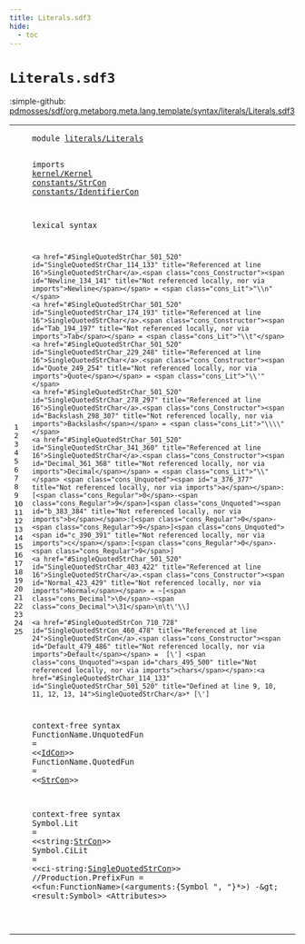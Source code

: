 ```yaml
---
title: Literals.sdf3
hide:
  - toc
---
```


# `Literals.sdf3`

:simple-github: [pdmosses/sdf/org.metaborg.meta.lang.template/syntax/literals/Literals.sdf3]

[pdmosses/sdf/org.metaborg.meta.lang.template/syntax/literals/Literals.sdf3]: https://github.com/pdmosses/sdf/blob/master/org.metaborg.meta.lang.template/syntax/literals/Literals.sdf3 "The source file on GitHub"

<div class="sdf3"><table class="highlighttable"><tbody><tr><td class="linenos"><div class="linenodiv"><pre><span></span>1
2
3
4
5
6
7
8
9
10
11
12
13
14
15
16
17
18
19
20
21
22
23
24
25
</pre></div></td>
<td class="code"><pre><code><span class="keyword">module</span> <a href="../../sdf2-core/Sdf2-Syntax.sdf3/#literals/Literals_254_271" id="literals/Literals_7_24" title="Referenced at ../../sdf2-core/Sdf2-Syntax.sdf3 line 12">literals/Literals</a>
 
<span class="keyword">imports</span> <a href="../../kernel/Kernel.sdf3/#kernel/Kernel_7_20" id="kernel/Kernel_35_48" title="Defined at ../../kernel/Kernel.sdf3 line 1">kernel/Kernel</a> 
 <a href="../../constants/StrCon.sdf3/#constants/StrCon_7_23" id="constants/StrCon_51_67" title="Defined at ../../constants/StrCon.sdf3 line 1">constants/StrCon</a>
 <a href="../../constants/IdentifierCon.sdf3/#constants/IdentifierCon_7_30" id="constants/IdentifierCon_69_92" title="Defined at ../../constants/IdentifierCon.sdf3 line 1">constants/IdentifierCon</a>

<span class="keyword">lexical syntax</span>

    <a href="#SingleQuotedStrChar_501_520" id="SingleQuotedStrChar_114_133" title="Referenced at line 16">SingleQuotedStrChar</a>.<span class="cons_Constructor"><span id="Newline_134_141" title="Not referenced locally, nor via imports">Newline</span></span> = <span class="cons_Lit">"\\n"</span>                    
    <a href="#SingleQuotedStrChar_501_520" id="SingleQuotedStrChar_174_193" title="Referenced at line 16">SingleQuotedStrChar</a>.<span class="cons_Constructor"><span id="Tab_194_197" title="Not referenced locally, nor via imports">Tab</span></span> = <span class="cons_Lit">"\\t"</span>                   
    <a href="#SingleQuotedStrChar_501_520" id="SingleQuotedStrChar_229_248" title="Referenced at line 16">SingleQuotedStrChar</a>.<span class="cons_Constructor"><span id="Quote_249_254" title="Not referenced locally, nor via imports">Quote</span></span> = <span class="cons_Lit">"\\'"</span>           
    <a href="#SingleQuotedStrChar_501_520" id="SingleQuotedStrChar_278_297" title="Referenced at line 16">SingleQuotedStrChar</a>.<span class="cons_Constructor"><span id="Backslash_298_307" title="Not referenced locally, nor via imports">Backslash</span></span> = <span class="cons_Lit">"\\\\"</span>                    
    <a href="#SingleQuotedStrChar_501_520" id="SingleQuotedStrChar_341_360" title="Referenced at line 16">SingleQuotedStrChar</a>.<span class="cons_Constructor"><span id="Decimal_361_368" title="Not referenced locally, nor via imports">Decimal</span></span> = <span class="cons_Lit">"\\"</span> <span class="cons_Unquoted"><span id="a_376_377" title="Not referenced locally, nor via imports">a</span></span>:[<span class="cons_Regular">0</span>-<span class="cons_Regular">9</span>]<span class="cons_Unquoted"><span id="b_383_384" title="Not referenced locally, nor via imports">b</span></span>:[<span class="cons_Regular">0</span>-<span class="cons_Regular">9</span>]<span class="cons_Unquoted"><span id="c_390_391" title="Not referenced locally, nor via imports">c</span></span>:[<span class="cons_Regular">0</span>-<span class="cons_Regular">9</span>] 
    <a href="#SingleQuotedStrChar_501_520" id="SingleQuotedStrChar_403_422" title="Referenced at line 16">SingleQuotedStrChar</a>.<span class="cons_Constructor"><span id="Normal_423_429" title="Not referenced locally, nor via imports">Normal</span></span> = ~[<span class="cons_Decimal">\0</span>-<span class="cons_Decimal">\31</span>\n\t\'\\] 
    
    <a href="#SingleQuotedStrCon_710_728" id="SingleQuotedStrCon_460_478" title="Referenced at line 24">SingleQuotedStrCon</a>.<span class="cons_Constructor"><span id="Default_479_486" title="Not referenced locally, nor via imports">Default</span></span> =  [\'] <span class="cons_Unquoted"><span id="chars_495_500" title="Not referenced locally, nor via imports">chars</span></span>:<a href="#SingleQuotedStrChar_114_133" id="SingleQuotedStrChar_501_520" title="Defined at line 9, 10, 11, 12, 13, 14">SingleQuotedStrChar</a>* [\'] 
    
<span class="keyword">context-free syntax</span>
        <span id="FunctionName_554_566" title="Not referenced locally, nor via imports">FunctionName</span>.<span class="cons_Constructor"><span id="UnquotedFun_567_578" title="Not referenced locally, nor via imports">UnquotedFun</span></span> = &lt;&lt;<a href="../../constants/IdentifierCon.sdf3/#IdCon_114_119" id="IdCon_583_588" title="Defined at ../../constants/IdentifierCon.sdf3 line 6">IdCon</a>&gt;&gt;
        <span id="FunctionName_592_604" title="Not referenced locally, nor via imports">FunctionName</span>.<span class="cons_Constructor"><span id="QuotedFun_605_614" title="Not referenced locally, nor via imports">QuotedFun</span></span> = &lt;&lt;<a href="../../constants/StrCon.sdf3/#StrCon_323_329" id="StrCon_619_625" title="Defined at ../../constants/StrCon.sdf3 line 12">StrCon</a>&gt;&gt;
        
<span class="keyword">context-free syntax</span>
        <span id="Symbol_651_657" title="Not referenced locally, nor via imports">Symbol</span>.<span class="cons_Constructor"><span id="Lit_658_661" title="Not referenced locally, nor via imports">Lit</span></span> = &lt;&lt;<span class="cons_Unquoted"><span id="string_666_672" title="Not referenced locally, nor via imports">string</span></span>:<a href="../../constants/StrCon.sdf3/#StrCon_323_329" id="StrCon_673_679" title="Defined at ../../constants/StrCon.sdf3 line 12">StrCon</a>&gt;&gt;
        <span id="Symbol_683_689" title="Not referenced locally, nor via imports">Symbol</span>.<span class="cons_Constructor"><span id="CiLit_690_695" title="Not referenced locally, nor via imports">CiLit</span></span> = &lt;&lt;<span class="cons_Unquoted"><span id="ci-string_700_709" title="Not referenced locally, nor via imports">ci-string</span></span>:<a href="#SingleQuotedStrCon_460_478" id="SingleQuotedStrCon_710_728" title="Defined at line 16">SingleQuotedStrCon</a>&gt;&gt;
        <span class="layout">//Production.PrefixFun = &lt;&lt;fun:FunctionName&gt;(&lt;arguments:{Symbol ", "}*&gt;) -\&gt; &lt;result:Symbol&gt; &lt;Attributes&gt;&gt;</span>

</code></pre></td></tr></tbody></table></div>